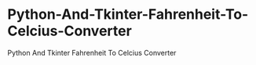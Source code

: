 # Python-And-Tkinter-Fahrenheit-To-Celcius-Converter
Python And Tkinter Fahrenheit To Celcius Converter
